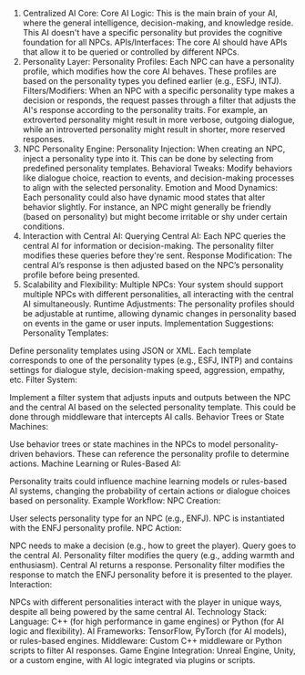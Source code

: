 1. Centralized AI Core:
Core AI Logic: This is the main brain of your AI, where the general intelligence, decision-making, and knowledge reside. This AI doesn't have a specific personality but provides the cognitive foundation for all NPCs.
APIs/Interfaces: The core AI should have APIs that allow it to be queried or controlled by different NPCs.
2. Personality Layer:
Personality Profiles: Each NPC can have a personality profile, which modifies how the core AI behaves. These profiles are based on the personality types you defined earlier (e.g., ESFJ, INTJ).
Filters/Modifiers: When an NPC with a specific personality type makes a decision or responds, the request passes through a filter that adjusts the AI's response according to the personality traits. For example, an extroverted personality might result in more verbose, outgoing dialogue, while an introverted personality might result in shorter, more reserved responses.
3. NPC Personality Engine:
Personality Injection: When creating an NPC, inject a personality type into it. This can be done by selecting from predefined personality templates.
Behavioral Tweaks: Modify behaviors like dialogue choice, reaction to events, and decision-making processes to align with the selected personality.
Emotion and Mood Dynamics: Each personality could also have dynamic mood states that alter behavior slightly. For instance, an NPC might generally be friendly (based on personality) but might become irritable or shy under certain conditions.
4. Interaction with Central AI:
Querying Central AI: Each NPC queries the central AI for information or decision-making. The personality filter modifies these queries before they're sent.
Response Modification: The central AI’s response is then adjusted based on the NPC’s personality profile before being presented.
5. Scalability and Flexibility:
Multiple NPCs: Your system should support multiple NPCs with different personalities, all interacting with the central AI simultaneously.
Runtime Adjustments: The personality profiles should be adjustable at runtime, allowing dynamic changes in personality based on events in the game or user inputs.
Implementation Suggestions:
Personality Templates:

Define personality templates using JSON or XML. Each template corresponds to one of the personality types (e.g., ESFJ, INTP) and contains settings for dialogue style, decision-making speed, aggression, empathy, etc.
Filter System:

Implement a filter system that adjusts inputs and outputs between the NPC and the central AI based on the selected personality template. This could be done through middleware that intercepts AI calls.
Behavior Trees or State Machines:

Use behavior trees or state machines in the NPCs to model personality-driven behaviors. These can reference the personality profile to determine actions.
Machine Learning or Rules-Based AI:

Personality traits could influence machine learning models or rules-based AI systems, changing the probability of certain actions or dialogue choices based on personality.
Example Workflow:
NPC Creation:

User selects personality type for an NPC (e.g., ENFJ).
NPC is instantiated with the ENFJ personality profile.
NPC Action:

NPC needs to make a decision (e.g., how to greet the player).
Query goes to the central AI.
Personality filter modifies the query (e.g., adding warmth and enthusiasm).
Central AI returns a response.
Personality filter modifies the response to match the ENFJ personality before it is presented to the player.
Interaction:

NPCs with different personalities interact with the player in unique ways, despite all being powered by the same central AI.
Technology Stack:
Language: C++ (for high performance in game engines) or Python (for AI logic and flexibility).
AI Frameworks: TensorFlow, PyTorch (for AI models), or rules-based engines.
Middleware: Custom C++ middleware or Python scripts to filter AI responses.
Game Engine Integration: Unreal Engine, Unity, or a custom engine, with AI logic integrated via plugins or scripts.
